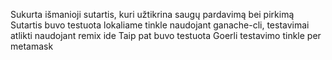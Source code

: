 Sukurta išmanioji sutartis, kuri užtikrina saugų pardavimą bei pirkimą
Sutartis buvo testuota lokaliame tinkle naudojant ganache-cli, testavimai atlikti naudojant remix ide
Taip pat buvo testuota Goerli testavimo tinkle per metamask

